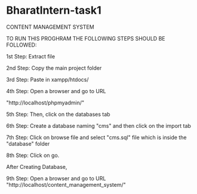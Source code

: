 # BharatIntern-task1

CONTENT MANAGEMENT SYSTEM

TO RUN THIS PROGHRAM THE FOLLOWING STEPS SHOULD BE FOLLOWED:

1st Step: Extract file 

2nd Step: Copy the main project folder

3rd Step: Paste in xampp/htdocs/

4th Step: Open a browser and go to URL

"http://localhost/phpmyadmin/"

5th Step: Then, click on the databases tab

6th Step: Create a database naming "cms" and then click on the import tab 

7th Step: Click on browse file and select "cms.sql" file which is inside the "database" folder

8th Step: Click on go.

After Creating Database,

9th Step: Open a browser and go to URL "http://localhost/content_management_system/"
